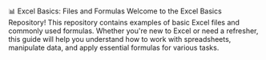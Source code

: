 📊 Excel Basics: Files and Formulas
Welcome to the Excel Basics Repository! This repository contains examples of basic Excel files and commonly used formulas. Whether you're new to Excel or need a refresher, this guide will help you understand how to work with spreadsheets, manipulate data, and apply essential formulas for various tasks.
